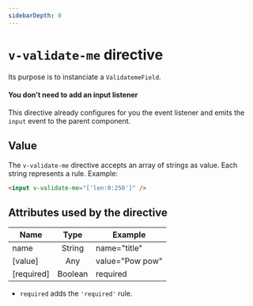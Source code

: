 ```yaml
---
sidebarDepth: 0
---
```


# `v-validate-me` directive

Its purpose is to instanciate a `ValidatemeField`.

#### You don't need to add an input listener

This directive already configures for you the event listener and emits the `input` event to the parent component.

## Value

The `v-validate-me` directive accepts an array of strings as value. Each string represents a rule. Example:

```html
<input v-validate-me="['len:0:250']" />
```

## Attributes used by the directive

| Name       |  Type   | Example         |
| ---------- | :-----: | --------------- |
| name       | String  | name="title"    |
| [value]    |   Any   | value="Pow pow" |
| [required] | Boolean | required        |

- `required` adds the `'required'` rule.
